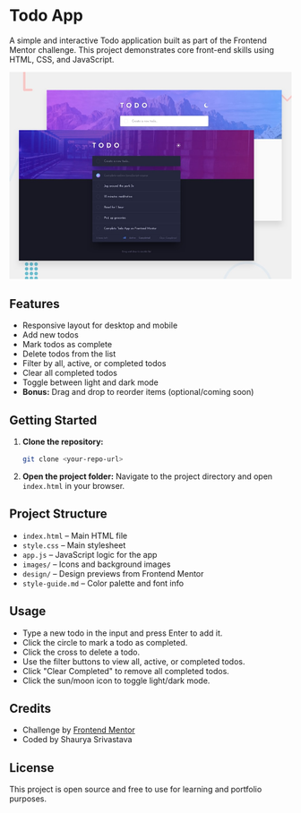 # Todo App

A simple and interactive Todo application built as part of the Frontend Mentor challenge. This project demonstrates core front-end skills using HTML, CSS, and JavaScript.

![Design preview for the Todo app coding challenge](./design/desktop-preview.jpg)

## Features

- Responsive layout for desktop and mobile
- Add new todos
- Mark todos as complete
- Delete todos from the list
- Filter by all, active, or completed todos
- Clear all completed todos
- Toggle between light and dark mode
- **Bonus:** Drag and drop to reorder items (optional/coming soon)

## Getting Started

1. **Clone the repository:**
   ```sh
   git clone <your-repo-url>
   ```
2. **Open the project folder:**
   Navigate to the project directory and open `index.html` in your browser.

## Project Structure

- `index.html` – Main HTML file
- `style.css` – Main stylesheet
- `app.js` – JavaScript logic for the app
- `images/` – Icons and background images
- `design/` – Design previews from Frontend Mentor
- `style-guide.md` – Color palette and font info

## Usage

- Type a new todo in the input and press Enter to add it.
- Click the circle to mark a todo as completed.
- Click the cross to delete a todo.
- Use the filter buttons to view all, active, or completed todos.
- Click "Clear Completed" to remove all completed todos.
- Click the sun/moon icon to toggle light/dark mode.

## Credits

- Challenge by [Frontend Mentor](https://www.frontendmentor.io/)
- Coded by Shaurya Srivastava

## License

This project is open source and free to use for learning and portfolio purposes.
